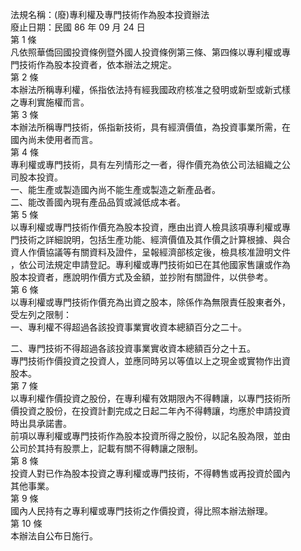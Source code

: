 法規名稱：(廢)專利權及專門技術作為股本投資辦法  
廢止日期：民國 86 年 09 月 24 日  
第 1 條  
凡依照華僑回國投資條例暨外國人投資條例第三條、第四條以專利權或專  
門技術作為股本投資者，依本辦法之規定。  
第 2 條  
本辦法所稱專利權，係指依法持有經我國政府核准之發明或新型或新式樣  
之專利實施權而言。  
第 3 條  
本辦法所稱專門技術，係指新技術，具有經濟價值，為投資事業所需，在  
國內尚未使用者而言。  
第 4 條  
專利權或專門技術，具有左列情形之一者，得作價充為依公司法組織之公  
司股本投資。  
一、能生產或製造國內尚不能生產或製造之新產品者。  
二、能改善國內現有產品品質或減低成本者。  
第 5 條  
以專利權或專門技術作價充為股本投資，應由出資人檢具該項專利權或專  
門技術之詳細說明，包括生產功能、經濟價值及其作價之計算根據、與合  
資人作價協議等有關資料及證件，呈報經濟部核定後，檢具核准證明文件  
，依公司法規定申請登記。專利權或專門技術如已在其他國家售讓或作為  
股本投資者，應說明作價方式及金額，並抄附有關證件，以供參考。  
第 6 條  
以專利權或專門技術作價充為出資之股本，除係作為無限責任股東者外，  
受左列之限制：  
一、專利權不得超過各該投資事業實收資本總額百分之二十。  


二、專門技術不得超過各該投資事業實收資本總額百分之十五。  
專門技術作價投資之投資人，並應同時另以等值以上之現金或實物作出資  
股本。  
第 7 條  
以專利權作價投資之股份，在專利權有效期限內不得轉讓，以專門技術所  
價投資之股份，在投資計劃完成之日起二年內不得轉讓，均應於申請投資  
時出具承諾書。  
前項以專利權或專門技術作為股本投資所得之股份，以記名股為限，並由  
公司於其持有股票上，記載有關不得轉讓之限制。  
第 8 條  
投資人對已作為股本投資之專利權或專門技術，不得轉售或再投資於國內  
其他事業。  
第 9 條  
國內人民持有之專利權或專門技術之作價投資，得比照本辦法辦理。  
第 10 條  
本辦法自公布日施行。  


